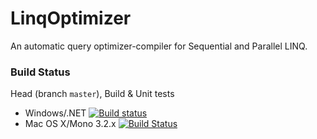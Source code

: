 # LinqOptimizer

An automatic query optimizer-compiler for Sequential and Parallel LINQ.

### Build Status

Head (branch `master`), Build & Unit tests

* Windows/.NET [![Build status](https://ci.appveyor.com/api/projects/status/w1avtn54cl6f4eo8/branch/master)](https://ci.appveyor.com/project/nessos/linqoptimizer)
* Mac OS X/Mono 3.2.x [![Build Status](https://travis-ci.org/nessos/LinqOptimizer.png?branch=master)](https://travis-ci.org/nessos/LinqOptimizer/branches)
